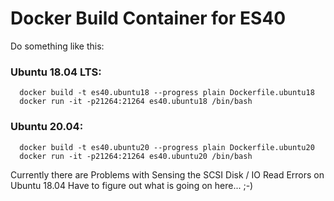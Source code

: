 # Docker Build Container for ES40

Do something like this:

### Ubuntu 18.04 LTS:
```
  docker build -t es40.ubuntu18 --progress plain Dockerfile.ubuntu18
  docker run -it -p21264:21264 es40.ubuntu18 /bin/bash
```

### Ubuntu 20.04:
```
  docker build -t es40.ubuntu20 --progress plain Dockerfile.ubuntu20
  docker run -it -p21264:21264 es40.ubuntu20 /bin/bash
```

Currently there are Problems with Sensing the SCSI Disk / IO Read Errors on Ubuntu 18.04
Have to figure out what is going on here... ;-)
